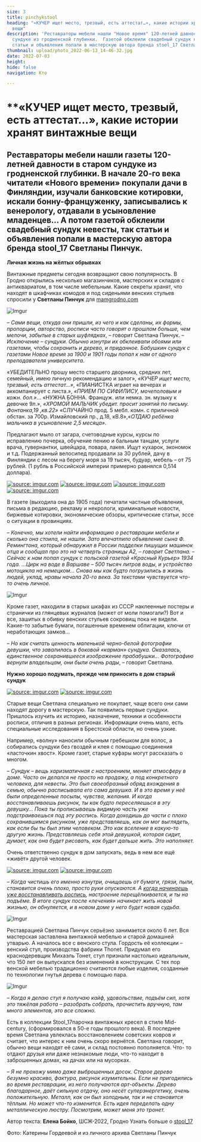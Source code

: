 ```yaml
---
size: 3
title: pinchykstool
heading: "«КУЧЕР ищет место, трезвый, есть аттестат…», какие истории хранят винтажные
  вещи"
description: 'Реставраторы мебели нашли "Новое время" 120-летней давности в старом
  сундуке из гродненской глубинки.  Газетой обклеили свадебный сундук невесты, так
  статьи и объявления попали в мастерскую автора бренда stool_17 Светланы Пинчук. '
thumbnail: upload/photo_2022-06-13_14-46-32.jpg
date: 2022-07-03
height: 
hide: false
navigation: Кто

---
```

# **«КУЧЕР ищет место, трезвый, есть аттестат…», какие истории хранят винтажные вещи

## Реставраторы мебели нашли газеты 120-летней давности в старом сундуке из гродненской глубинки. В начале 20-го века читатели «Нового времени» покупали дачи в Финляндии, изучали банковские котировки, искали бонну-француженку, записывались к венерологу, отдавали в усыновление младенцев... А потом газетой обклеили свадебный сундук невесты, так статьи и объявления попали в мастерскую автора бренда stool_17 Светланы Пинчук.

**Личная жизнь на жёлтых обрывках**

Винтажные предметы сегодня возвращают свою популярность. В Гродно открылись несколько магазинчиков, мастерских и складов с антиквариатом, в том числе мебельным. Какие секреты хранят, что находят в шкафчиках комодов и под сиденьями венских стульев спросили у **Светланы Пинчук** для [mamgrodno.com](www.mamgrodno.com)

![Imgur](https://i.imgur.com/Yz6hlDI.jpg)

–  _Сами вещи, откуда они пришли, из чего и как сделаны, их формы, пропорции, авторство, росписи часто говорят о прошлом больше, чем мелочи, забытые в старых шуфлядках_, –  говорит Светлана Пинчук. – _Исключение – сундуки. Обычно изнутри их обклеивали обоями или газетами, чтобы сохранить и дерево, и приданное. Бабушкин сундук с газетами Новое время за 1900 и 1901 годы попал к нам от одного преподавателя университета_. 

«УБЕДИТЕЛЬНО прошу место старшего дворника, средних лет, семейный, имею личную рекомендацию и залог», _«КУЧЕР ищет место, трезвый, есть аттестат…»_, «ПИАНИСТКА играет на вечерах и аккомпанирует с листа.», _«ПРИЕМ ПО СИФИЛИСУ, мочеполовым и кожн. бол.»_…  «НУЖНА БОННА. Француж. или немка. зн. музыку к девочке 9л.», _«ХРОМОЙ МАЛЬЧИК убедит. просит занятий по письму. Фонтанка,19 ,кв.22»_ «СЛУЧАЙНО  прод. 5 мебл. комн. с приличной обстан. за 700р. Измайловский пр., д.18, кВ.8»,_«ОТДАЮ ребёнка мальчика в усыновление 2,5 месяца»_.

Предлагают мыло от загара, счетоводные курсы, курсы по исправлению почерка, обучение пению и бальным танцам, услуги врача, гувернантки, швейцара, повара, лакея. Ищут кухарок, экономок и т.д.  Подержанный велосипед продавали за 30 рублей, дачу в Финляндии с лесом на берегу моря за 19 тысяч, будуар, мебель – от 75 рублей. (1 рубль в Российской империи примерно равнялся 0,514 доллара).

<div class="gallery4">
<!-- Смените gallery2 на gallery3 или gallery4, цифра определяет количество картинок в одном ряду -->
<a href="https://imgur.com/16kzuYy"><img src="https://i.imgur.com/16kzuYy.jpg" title="source: imgur.com" /></a>
<a href="https://imgur.com/mV7bja3"><img src="https://i.imgur.com/mV7bja3.jpg" title="source: imgur.com" /></a>
<a href="https://imgur.com/8CnikU0"><img src="https://i.imgur.com/8CnikU0.jpg" title="source: imgur.com" /></a>
<a href="https://imgur.com/TKKpmzR"><img src="https://i.imgur.com/TKKpmzR.jpg" title="source: imgur.com" /></a>
</div>

В газете (выходила она до 1905 года) печатали частные объявления, письма в редакцию, рекламу и некрологи, криминальные новости, биржевые котировки, экономические обзоры, критические статьи, эссе о ситуации в провинциях.

– _Конечно, мы хотели найти информацию о реставрации мебели и сколько она стоила, не нашли. Зато впечатлило объявление сына Ф. Ремингтона, который обнаружил в России подделки пишущих машинок отца и сообщал про это на четверть страницы А2, – говорит Светлана. – Сейчас к нам попал сундук с польской газетой «Красный Курьер» 1934 года. …Цирк на воде в Варшаве – 500 тысяч литров воды, и устройство мотоцикла на немецком... Снова мы как будто погрузились в жизнь людей, уклад, нравы начала 20-го века. За текстами чувствуется что-то очень личное._

![Imgur](https://i.imgur.com/RG5mrJX.jpg)

Кроме газет, находили в старых шкафах из СССР наклеенные постеры и странички из глянцевых журналов (может от моли помогали?) 
Вот и все, зашитых в обивку венских стульев сокровищ пока не видели. Какие-то забытые бумаги, погашенные временем облигации, ключи от неработающих замков...

– _Но как считать ценность маленькой черно-белой фотографии девушки, что  завалилась в боковой «карман» сундука. Оказалась, единственное сохранившееся изображение прабабушки… Фотографию вернули владельцам, они были очень рады_, – говорит Светлана.

**Нужно хорошо подумать, прежде чем приносить в дом старый сундук**

<div class="gallery2">
<!-- Смените gallery2 на gallery3 или gallery4, цифра определяет количество картинок в одном ряду -->
<a href="https://imgur.com/MUedxQx"><img src="https://i.imgur.com/MUedxQx.jpg" title="source: imgur.com" /></a>
<a href="https://imgur.com/F6d5Bbf"><img src="https://i.imgur.com/F6d5Bbf.jpg" title="source: imgur.com" /></a>
</div>

Старые вещи Светлана специально не покупает, чаще всего они сами находят дорогу в мастерскую. Так появились первые сундуки. Пришлось изучить их историю, назначение, техники и особенности росписи, отличия в разных регионах. Информации очень мало, есть специальные исследования в Брестской области, но очень узкие.

Например, «волну» наносили обычным гребешком для волос, а собирались сундуки без гвоздей и клея с помощью соединения «ласточкин хвост».
Кроме газет, старые куфары могут рассказать о многом.

– _Сундук – вещь харизматичная  с настроением,  меняет атмосферу  в доме. Часто он делался не просто на продажу, а под конкретного человека, для невесты.  Это был своеобразный обряд вхождения в семью, обычно расписывала его сама девушка. И в это время у неё были определенные посылы, чувства, желания.   И когда восстанавливаешь рисунок, ты как будто переселяешься в эту девушку… Пока ты прописываешь видимую часть уже подстраиваешься под эту роспись. Когда доходишь до части с плохо сохранившимся рисунком, уже представляешь, как он мог выглядеть, как если бы ты был этим человеком. Это как вселение в какую-то другую жизнь. Представляешь себя этой девушкой, которая сидит, думает, как она будет рисовать, как будет дальше жить. Это наполняет._

Очень ответственно сундук в дом запускать, ведь в нем все ещё «живёт» другой человек.

<div class="gallery2">
<!-- Смените gallery2 на gallery3 или gallery4, цифра определяет количество картинок в одном ряду -->
<a href="https://imgur.com/Wq3nAQj"><img src="https://i.imgur.com/Wq3nAQj.jpg" title="source: imgur.com" /></a>
<a href="https://imgur.com/oCC5s7H"><img src="https://i.imgur.com/oCC5s7H.jpg" title="source: imgur.com" /></a>
</div>

– _Когда чистишь его именно изнутри, очищаешь от бумаги, грязи, пыли, становится очень плохо, просто руки опускаются. А [когда начинаешь уже восстанавливать роспись](https://www.facebook.com/100006198755075/videos/718853949356153), настроение перещёлкивается, и ты на подъёме. В итоге сундук после «лечения» начинает жить новой жизнью, он обнуляется, и в новом доме у него будет новая судьба_.

![Imgur](https://i.imgur.com/ibxhDze.jpg)

Реставрацией Светлана Пинчук серьёзно занимается около 6 лет. Вся мастерская заставлена винтажной мебелью и старой домашней утварью.  А началось все с венского стула. Гордость её коллекции – венский стул, производства фабрики Thonet. Придумал его краснодеревщик Михаэль Тонет, стул признали настолько идеальным, что 150 лет он выпускался без изменений в конструкции. С тех пор венской мебелью традиционно считаются любые изделия, созданные по технологии гнутья дерева с помощью пара.

![Imgur](https://i.imgur.com/gJ0FksO.jpg)

–  _Когда я делаю стул я получаю кайф, удовольствие, подъём сил, хотя это тяжёлая работа – разобрать собрать, прочистить вручную, там много элементов,  это все сложно_.

Есть в коллекции Stool_17парочка винтажных кресел в стиле Mid-century, (сформировался в 50-е годы прошлого века).  В последнее время Светлана увлеклась восстановлением советских ковров и считает, что интерес к ним очень скоро вернётся. 
Светлана говорит, обычно вещи находят её сами, и склад постоянно пополняется. Что- то отдают друзья или даже незнакомые люди, что-то находит в заброшенных домах, на дачах или на мусорках. 

– _Я не прохожу мимо даже выброшенных досок. Старое дерево безумно красиво, фактура, рисунок изумительны. Если не пригодились во время реставрации, из него получаются арт-объекты. Дерево благодарное, даёт сильную отдачу, оно несёт суперэнергетику, очень положительную. Металл, как он был холодным, так и не становится тёплым.  Но может что-то изменится. Есть идея переделать одну металлическую люстру.  Посмотрим, может меня это тронет._

Автор текста: **Елена Бойко**, ШСЖ-2022, Гродно
Узнать больше о [stool_17](https://www.instagram.com/stool_17/)

Фото: Катерины Гордеевой и из личного архива Светланы Пинчук